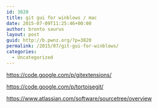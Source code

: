 ```yaml
---
id: 3820
title: git gui for winblows / mac
date: 2015-07-09T11:25:46+00:00
author: bronto saurus
layout: post
guid: http://b.pwnz.org/?p=3820
permalink: /2015/07/git-gui-for-winblows/
categories:
  - Uncategorized
---
```

<https://code.google.com/p/gitextensions/>

<https://code.google.com/p/tortoisegit/>

<https://www.atlassian.com/software/sourcetree/overview>